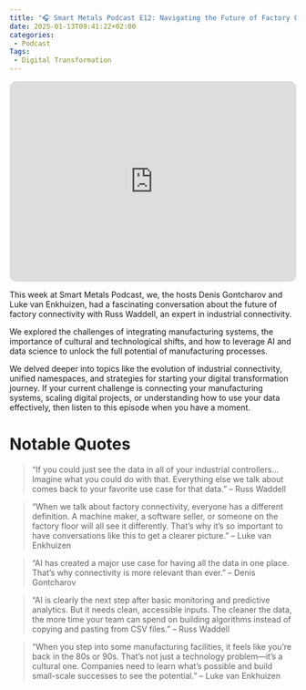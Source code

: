 ```yaml
---
title: "🎧 Smart Metals Podcast E12: Navigating the Future of Factory Connectivity with Russ Waddell"
date: 2025-01-13T09:41:22+02:00
categories:
 - Podcast
Tags:
 - Digital Transformation
---
```


<iframe style="border-radius:12px" src="https://open.spotify.com/embed/episode/64HLGtorBxdKvTqVmB3pdo?utm_source=generator" width="100%" height="352" frameBorder="0" allowfullscreen="" allow="autoplay; clipboard-write; encrypted-media; fullscreen; picture-in-picture" loading="lazy"></iframe>

This week at Smart Metals Podcast, we, the hosts Denis Gontcharov and Luke van Enkhuizen, had a fascinating conversation about the future of factory connectivity with Russ Waddell, an expert in industrial connectivity.

We explored the challenges of integrating manufacturing systems, the importance of cultural and technological shifts, and how to leverage AI and data science to unlock the full potential of manufacturing processes.

We delved deeper into topics like the evolution of industrial connectivity, unified namespaces, and strategies for starting your digital transformation journey. If your current challenge is connecting your manufacturing systems, scaling digital projects, or understanding how to use your data effectively, then listen to this episode when you have a moment.

# Notable Quotes

> “If you could just see the data in all of your industrial controllers… Imagine what you could do with that. Everything else we talk about comes back to your favorite use case for that data.” – Russ Waddell

> “When we talk about factory connectivity, everyone has a different definition. A machine maker, a software seller, or someone on the factory floor will all see it differently. That’s why it’s so important to have conversations like this to get a clearer picture.” – Luke van Enkhuizen

> “AI has created a major use case for having all the data in one place. That’s why connectivity is more relevant than ever.” – Denis Gontcharov

> “AI is clearly the next step after basic monitoring and predictive analytics. But it needs clean, accessible inputs. The cleaner the data, the more time your team can spend on building algorithms instead of copying and pasting from CSV files.” – Russ Waddell

> “When you step into some manufacturing facilities, it feels like you’re back in the 80s or 90s. That’s not just a technology problem—it’s a cultural one. Companies need to learn what’s possible and build small-scale successes to see the potential.” – Luke van Enkhuizen
